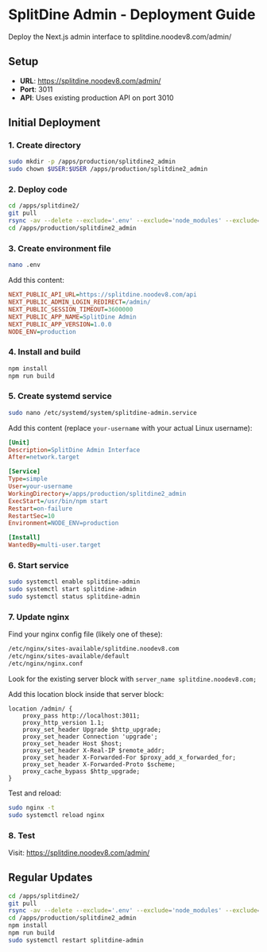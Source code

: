 # SplitDine Admin - Deployment Guide

Deploy the Next.js admin interface to splitdine.noodev8.com/admin/

## Setup

- **URL**: https://splitdine.noodev8.com/admin/
- **Port**: 3011
- **API**: Uses existing production API on port 3010

## Initial Deployment

### 1. Create directory
```bash
sudo mkdir -p /apps/production/splitdine2_admin
sudo chown $USER:$USER /apps/production/splitdine2_admin
```

### 2. Deploy code
```bash
cd /apps/splitdine2/
git pull
rsync -av --delete --exclude='.env' --exclude='node_modules' --exclude='.git' --exclude='tests' --exclude='docs' --exclude='.github' /apps/splitdine2/splitdine2_admin/ /apps/production/splitdine2_admin/
cd /apps/production/splitdine2_admin
```

### 3. Create environment file
```bash
nano .env
```

Add this content:
```ini
NEXT_PUBLIC_API_URL=https://splitdine.noodev8.com/api
NEXT_PUBLIC_ADMIN_LOGIN_REDIRECT=/admin/
NEXT_PUBLIC_SESSION_TIMEOUT=3600000
NEXT_PUBLIC_APP_NAME=SplitDine Admin
NEXT_PUBLIC_APP_VERSION=1.0.0
NODE_ENV=production
```

### 4. Install and build
```bash
npm install
npm run build
```

### 5. Create systemd service
```bash
sudo nano /etc/systemd/system/splitdine-admin.service
```

Add this content (replace `your-username` with your actual Linux username):
```ini
[Unit]
Description=SplitDine Admin Interface
After=network.target

[Service]
Type=simple
User=your-username
WorkingDirectory=/apps/production/splitdine2_admin
ExecStart=/usr/bin/npm start
Restart=on-failure
RestartSec=10
Environment=NODE_ENV=production

[Install]
WantedBy=multi-user.target
```

### 6. Start service
```bash
sudo systemctl enable splitdine-admin
sudo systemctl start splitdine-admin
sudo systemctl status splitdine-admin
```

### 7. Update nginx

Find your nginx config file (likely one of these):
```bash
/etc/nginx/sites-available/splitdine.noodev8.com
/etc/nginx/sites-available/default
/etc/nginx/nginx.conf
```

Look for the existing server block with `server_name splitdine.noodev8.com;`

Add this location block inside that server block:
```nginx
location /admin/ {
    proxy_pass http://localhost:3011;
    proxy_http_version 1.1;
    proxy_set_header Upgrade $http_upgrade;
    proxy_set_header Connection 'upgrade';
    proxy_set_header Host $host;
    proxy_set_header X-Real-IP $remote_addr;
    proxy_set_header X-Forwarded-For $proxy_add_x_forwarded_for;
    proxy_set_header X-Forwarded-Proto $scheme;
    proxy_cache_bypass $http_upgrade;
}
```

Test and reload:
```bash
sudo nginx -t
sudo systemctl reload nginx
```

### 8. Test
Visit: https://splitdine.noodev8.com/admin/

## Regular Updates

```bash
cd /apps/splitdine2/
git pull
rsync -av --delete --exclude='.env' --exclude='node_modules' --exclude='.git' --exclude='tests' --exclude='docs' --exclude='.github' /apps/splitdine2/splitdine2_admin/ /apps/production/splitdine2_admin/
cd /apps/production/splitdine2_admin
npm install
npm run build
sudo systemctl restart splitdine-admin
```

